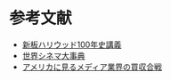 

# 参考文献
- [新板ハリウッド100年史講義](https://www.amazon.co.jp/dp/458285849X)
- [世界シネマ大事典](https://www.amazon.co.jp/dp/4385162328)
- [アメリカに見るメディア業界の買収合戦](https://www.nri.com/jp/opinion/chitekishisan/2005/pdf/cs20050507.pdf)
